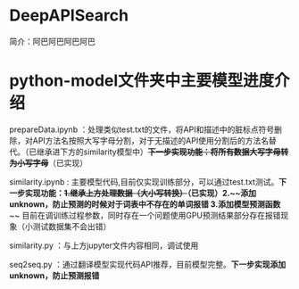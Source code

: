 # DeepAPISearch
简介：阿巴阿巴阿巴阿巴

# python-model文件夹中主要模型进度介绍

 prepareData.ipynb ：处理类似test.txt的文件，将API和描述中的脏标点符号删除，对API方法名按照大写字母分割，对于无描述的API使用分割后的方法名替代。（已继承进下方的similarity模型中）**~~下一步实现功能：将所有数据大写字母转为小写字母~~**（已实现）
 
 similarity.ipynb : 主要模型代码,目前仅实现训练部分，可以通过test.txt测试。**下一步实现功能：~~1.继承上方处理数据（大小写转换）~~（已实现）2.~~添加unknown，防止预测的时候对于词表中不存在的单词报错 3.添加模型预测函数**~~ 目前在调训练过程参数，同时存在一个问题使用GPU预测结果部分存在报错现象（小测试数据集不会出错）
 
 similarity.py ：与上方jupyter文件内容相同，调试使用
 
 seq2seq.py ：通过翻译模型实现代码API推荐，目前模型完整。**下一步实现添加unknown，防止预测报错**

